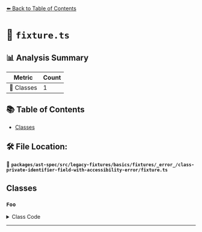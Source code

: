 [⬅️ Back to Table of Contents](../../../../../../../../index.md)

# 📄 `fixture.ts`

## 📊 Analysis Summary

| Metric | Count |
|--------|-------|
| 🧱 Classes | 1 |

## 📚 Table of Contents

- [Classes](#classes)

## 🛠️ File Location:
📂 **`packages/ast-spec/src/legacy-fixtures/basics/fixtures/_error_/class-private-identifier-field-with-accessibility-error/fixture.ts`**

## Classes

### `Foo`

<details><summary>Class Code</summary>

```ts
class Foo {
  private #priv1: string
  public #priv2: string
  static #priv3: string
}
```
</details>


---